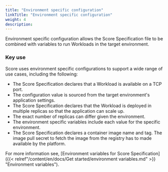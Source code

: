 ```yaml
---
title: "Environment specific configuration"
linkTitle: "Environment specific configuration"
weight: 4
description:
---
```


Environment specific configuration allows the Score Specification file to be combined with variables to run Workloads in the target environment.

### Key use

Score uses environment specific configurations to support a wide range of use cases, including the following:

- The Score Specification declares that a Workload is available on a TCP port.
- The configuration value is sourced from the target environment's application settings.
- The Score Specification declares that the Workload is deployed in multiple replicas so that the application can scale up.
- The exact number of replicas can differ given the environment.
- The environment specific variables include each value for the specific environment.
- The Score Specification declares a container image name and tag. The image pull secret to fetch the image from the registry has to made available by the platform.

For more information see, [Environment variables for Score Specification]({{< relref"/content/en/docs/Get started/environment variables.md" >}} "Environment variables").
